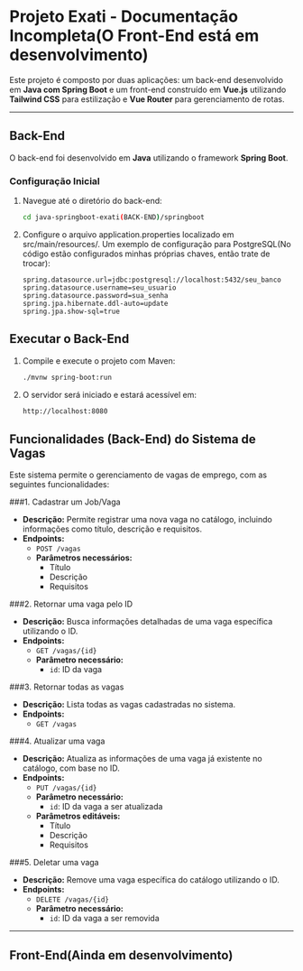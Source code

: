 # **Projeto Exati - Documentação Incompleta(O Front-End está em desenvolvimento)**

Este projeto é composto por duas aplicações: um back-end desenvolvido em **Java com Spring Boot** e um front-end construído em **Vue.js** utilizando **Tailwind CSS** para estilização e **Vue Router** para gerenciamento de rotas.

---

## **Back-End**

O back-end foi desenvolvido em **Java** utilizando o framework **Spring Boot**.

### **Configuração Inicial**
1. Navegue até o diretório do back-end:
   ```bash
   cd java-springboot-exati(BACK-END)/springboot

2. Configure o arquivo application.properties localizado em src/main/resources/. Um exemplo de configuração para PostgreSQL(No código estão configurados minhas próprias chaves, então trate de trocar):

   ```properties
   spring.datasource.url=jdbc:postgresql://localhost:5432/seu_banco
   spring.datasource.username=seu_usuario
   spring.datasource.password=sua_senha
   spring.jpa.hibernate.ddl-auto=update
   spring.jpa.show-sql=true

## **Executar o Back-End**

1. Compile e execute o projeto com Maven:
   ```bash
   ./mvnw spring-boot:run

2. O servidor será iniciado e estará acessível em:
   ```bash
   http://localhost:8080

## Funcionalidades (Back-End) do Sistema de Vagas

Este sistema permite o gerenciamento de vagas de emprego, com as seguintes funcionalidades:

###1. Cadastrar um Job/Vaga
- **Descrição:** Permite registrar uma nova vaga no catálogo, incluindo informações como título, descrição e requisitos.
- **Endpoints:**
  - `POST /vagas`
  - **Parâmetros necessários:**
    - Título
    - Descrição
    - Requisitos

###2. Retornar uma vaga pelo ID
- **Descrição:** Busca informações detalhadas de uma vaga específica utilizando o ID.
- **Endpoints:**
  - `GET /vagas/{id}`
  - **Parâmetro necessário:**
    - `id`: ID da vaga

###3. Retornar todas as vagas
- **Descrição:** Lista todas as vagas cadastradas no sistema.
- **Endpoints:**
  - `GET /vagas`

###4. Atualizar uma vaga
- **Descrição:** Atualiza as informações de uma vaga já existente no catálogo, com base no ID.
- **Endpoints:**
  - `PUT /vagas/{id}`
  - **Parâmetro necessário:**
    - `id`: ID da vaga a ser atualizada
  - **Parâmetros editáveis:**
    - Título
    - Descrição
    - Requisitos

###5. Deletar uma vaga
- **Descrição:** Remove uma vaga específica do catálogo utilizando o ID.
- **Endpoints:**
  - `DELETE /vagas/{id}`
  - **Parâmetro necessário:**
    - `id`: ID da vaga a ser removida


---

## **Front-End(Ainda em desenvolvimento)**



